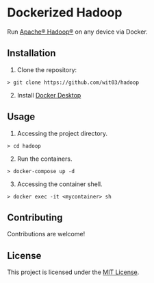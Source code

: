 # Dockerized Hadoop

Run [Apache® Hadoop®](https://hadoop.apache.org/) on any device via Docker.


## Installation

1. Clone the repository: 
```console
> git clone https://github.com/wit03/hadoop
```
2. Install [Docker Desktop](https://www.docker.com/products/docker-desktop/)

## Usage

1. Accessing the project directory. 
```console
> cd hadoop
```
2. Run the containers.
```console
> docker-compose up -d
```
3. Accessing the container shell.
```console
> docker exec -it <mycontainer> sh
```
## Contributing

Contributions are welcome!

## License

This project is licensed under the [MIT License](LICENSE).
